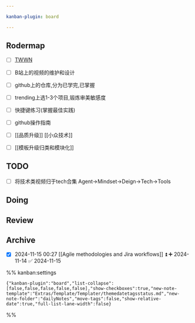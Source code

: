 ```yaml
---

kanban-plugin: board

---
```


## Rodermap

- [ ] [TWWN](https://www.youtube.com/@TechWorldwithNana/videos)
- [ ] B站上的视频的维护和设计
- [ ] github上的仓库,分为已学完,已掌握
- [ ] trending上选1-3个项目,锻炼审美敏感度
- [ ] 快捷键练习(掌握最佳实践)
- [ ] github操作指南
- [ ] [[品质升级]]
	[[小众技术]]
- [ ] [[模板升级归类和模块化]]


## TODO

- [ ] 将技术类视频归于tech合集
	Agent->Mindset->Deign->Tech->Tools


## Doing



## Review



## Archive

- [x] 2024-11-15 00:27 [[Agile methodologies and Jira workflows]] ⏫ ➕ 2024-11-14 ✅ 2024-11-15




%% kanban:settings
```
{"kanban-plugin":"board","list-collapse":[false,false,false,false,false],"show-checkboxes":true,"new-note-template":"Extras/Template/Templater/themedatetagsstatus.md","new-note-folder":"dailyNotes","move-tags":false,"show-relative-date":true,"full-list-lane-width":false}
```
%%